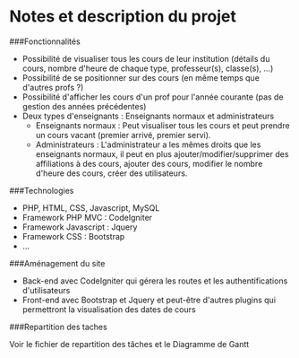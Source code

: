 # Notes et description du projet


###Fonctionnalités 

* Possibilité de visualiser tous les cours de leur institution (détails du cours, nombre d'heure de chaque type, professeur(s), classe(s), ...)
* Possibilité de se positionner sur des cours (en même temps que d'autres profs ?)
* Possibilité d'afficher les cours d'un prof pour l'année courante (pas de gestion des années précédentes)
* Deux types d'enseignants : Enseignants normaux et administrateurs
	* Enseignants normaux : Peut visualiser tous les cours et peut prendre un cours vacant (premier arrivé, premier servi).
	* Administrateurs : L'administrateur a les mêmes droits que les enseignants normaux, il peut en plus ajouter/modifier/supprimer des affiliations à des cours, ajouter des cours, modifier le nombre d'heure des cours, créer des utilisateurs. 

###Technologies

* PHP, HTML, CSS, Javascript, MySQL
* Framework PHP MVC : CodeIgniter
* Framework Javascript : Jquery
* Framework CSS : Bootstrap
* ...

###Aménagement du site

* Back-end avec CodeIgniter qui gérera les routes et les authentifications d'utilisateurs
* Front-end avec Bootstrap et Jquery et peut-être d'autres plugins qui permettront la visualisation des dates de cours


###Repartition des taches 

Voir le fichier de repartition des tâches et le Diagramme de Gantt


